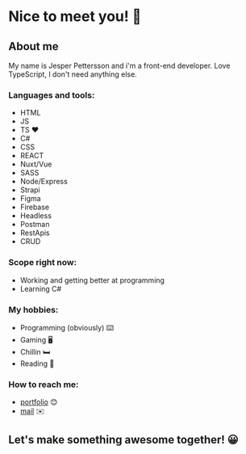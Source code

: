 # Nice to meet you! 👋

## About me
My name is Jesper Pettersson and i'm a front-end developer. Love TypeScript, I don't need anything else.

### Languages and tools:
- HTML
- JS
- TS ❤️
- C#
- CSS
- REACT
- Nuxt/Vue
- SASS
- Node/Express
- Strapi
- Figma
- Firebase
- Headless
- Postman
- RestApis
- CRUD

### Scope right now:
- Working and getting better at programming
- Learning C#

### My hobbies:
- Programming (obviously) ⌨️
- Gaming 🖥️
- Chillin 🛏️
- Reading 📖

### How to reach me:
- [portfolio](https://jesperp.surge.sh/) 😊
- [mail](mailto:jesper.pettersson00@hotmail.com) ✉️

## **Let's make something awesome together!** 😀
